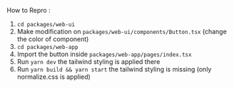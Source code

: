 How to Repro :

1. `cd packages/web-ui`
2. Make modification on `packages/web-ui/components/Button.tsx` (change the color of component)
3. `cd packages/web-app`
4. Import the button inside `packages/web-app/pages/index.tsx`
5. Run `yarn dev` the tailwind styling is applied there
6. Run `yarn build && yarn start` the tailwind styling is missing (only normalize.css is applied)
